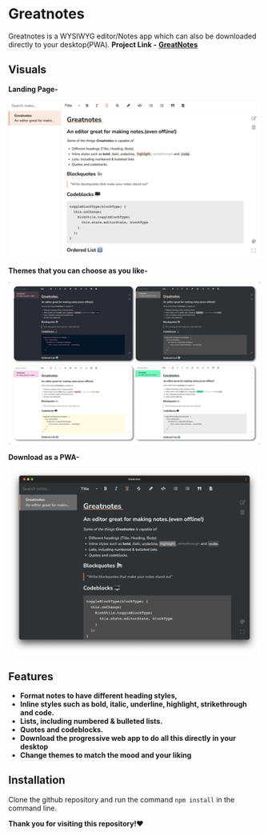 # Greatnotes
Greatnotes is a WYSIWYG editor/Notes app which can also be downloaded directly to your desktop(PWA).
**Project Link -** **[GreatNotes](greatnotes.netlify.app)**
## Visuals
**Landing Page-**

![Greatnotes](https://github.com/Arijit1809/Greatnotes/blob/main/images/greatnotes.png?raw=true)

**Themes that you can choose as you like-**

![Themes](https://github.com/Arijit1809/Greatnotes/blob/main/images/themes.jpg?raw=true)

**Download as a PWA-**

![PWA](https://github.com/Arijit1809/Greatnotes/blob/main/images/pwa.png?raw=true)

## Features
* **Format notes to have different heading styles,**
* **Inline styles such as bold, italic, underline, highlight, strikethrough and code.**
* **Lists, including numbered & bulleted lists.**
* **Quotes and codeblocks.**
* **Download the progressive web app to do all this directly in your desktop**
* **Change themes to match the mood and your liking**

## Installation
Clone the github repository and run the command `npm install` in the command line.

**Thank you for visiting this repository!❤️**

​